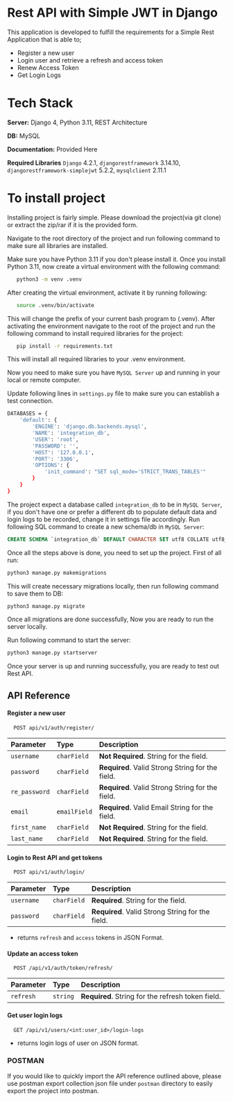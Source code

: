 # Rest API with Simple JWT in Django

This application is developed to fulfill the requirements for a Simple
Rest Application that is able to; 

* Register a new user
* Login user and retrieve a refresh and access token
* Renew Access Token
* Get Login Logs 

# Tech Stack
 
**Server:** Django 4, Python 3.11, REST Architecture

**DB:** MySQL

**Documentation:** Provided Here

**Required Libraries**
    `Django` 4.2.1, 
    `djangorestframework` 3.14.10,
    `djangorestframework-simplejwt` 5.2.2,
    `mysqlclient` 2.11.1


# To install project

Installing project is fairly simple. 
Please download the project(via git clone) or extract the zip/rar if it is the provided form. 

Navigate to the root directory of the project and run following command to make sure all libraries are installed. 

Make sure you have Python 3.11 if you don't please install it.
Once you install Python 3.11, now create a virtual environment with the following command: 

```bash
   python3 -m venv .venv
```
 After creating the virtual environment, activate it by running following:

```bash
   source .venv/bin/activate
```

This will change the prefix of your current bash program to (.venv). After activating the environment
navigate to the root of the project and run the following command to install required libraries for the project:

```bash
   pip install -r requirements.txt
```

This will install all required libraries to your .venv environment. 

Now you need to make sure you have `MySQL Server` up and running in your local or remote computer.

Update following lines in `settings.py` file to make sure you can establish a test connection. 
```bash
DATABASES = {
    'default': {
        'ENGINE': 'django.db.backends.mysql',
        'NAME': 'integration_db',
        'USER': 'root',
        'PASSWORD': '',
        'HOST': '127.0.0.1',
        'PORT': '3306',
        'OPTIONS': {
            'init_command': "SET sql_mode='STRICT_TRANS_TABLES'"
        }
    }
}
```
The project expect a database called `integration_db` to be in `MySQL Server`, if you don't have one or prefer a different db to populate default data and login logs to be recorded, change it in settings file accordingly.
Run following SQL command to create a new schema/db in `MySQL Server`:

```sql
CREATE SCHEMA `integration_db` DEFAULT CHARACTER SET utf8 COLLATE utf8_unicode_ci ;
```

Once all the steps above is done, you need to set up the project. First of all run:

```bash
python3 manage.py makemigrations
```
This will create necessary migrations locally, then run following command to save them to DB:

```bash 
python3 manage.py migrate
```

Once all migrations are done successfully, Now you are ready to run the server locally. 

Run following command to start the server:

```bash
python3 manage.py startserver
```

Once your server is up and running successfully, you are ready to test out Rest API.

 
## API Reference

#### Register a new user

```http
  POST api/v1/auth/register/
```

| Parameter     | Type         | Description                                      |
|:--------------|:-------------|:-------------------------------------------------|
| `username`    | `charField`  | **Not Required**. String for the field.          |
| `password`    | `charField`  | **Required**. Valid Strong String for the field. |
| `re_password` | `charField`  | **Required**. Valid Strong String for the field. |
| `email`       | `emailField` | **Required**.  Valid Email String for the field. |
| `first_name`  | `charField`  | **Not Required**.  String for the field.         |
| `last_name`   | `charField`  | **Not Required**.    String for the field.       |

#### Login to Rest API and get tokens

```http
  POST api/v1/auth/login/
```

| Parameter  | Type        | Description                                      |
|:-----------|:------------|:-------------------------------------------------|
| `username` | `charField` | **Required**. String for the field.              |
| `password` | `charField` | **Required**. Valid Strong String for the field. |

* returns `refresh` and `access` tokens in JSON Format. 

#### Update an access token 

```http
  POST /api/v1/auth/token/refresh/
```

| Parameter | Type     | Description                                       |
|:----------|:---------|:--------------------------------------------------|
| `refresh` | `string` | **Required**. String for the refresh token field. | 


#### Get user login logs

```http
  GET /api/v1/users/<int:user_id>/login-logs
```
* returns  login logs of user on JSON format. 

### POSTMAN

If you would like to quickly import the API reference outlined above, 
please use postman export collection json file under `postman` directory to easily export the project into postman.



